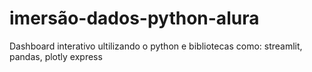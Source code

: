 # imersão-dados-python-alura
Dashboard interativo ultilizando o python e bibliotecas como: streamlit, pandas, plotly express
